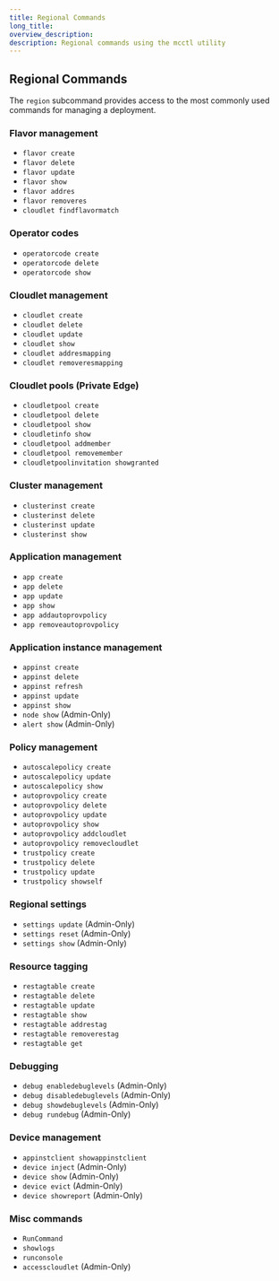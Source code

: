 ```yaml
---
title: Regional Commands
long_title:
overview_description:
description: Regional commands using the mcctl utility
---
```


## Regional Commands

The `region` subcommand provides access to the most commonly used commands for managing a deployment.

### Flavor management

- `flavor create`
- `flavor delete`
- `flavor update`
- `flavor show`
- `flavor addres`
- `flavor removeres`
- `cloudlet findflavormatch`

### Operator codes

- `operatorcode create`
- `operatorcode delete`
- `operatorcode show`

### Cloudlet management

- `cloudlet create`
- `cloudlet delete`
- `cloudlet update`
- `cloudlet show`
- `cloudlet addresmapping`
- `cloudlet removeresmapping`

### Cloudlet pools (Private Edge)

- `cloudletpool create`
- `cloudletpool delete`
- `cloudletpool show`
- `cloudletinfo show`
- `cloudletpool addmember`
- `cloudletpool removemember`
- `cloudletpoolinvitation showgranted`

### Cluster management

- `clusterinst create`
- `clusterinst delete`
- `clusterinst update`
- `clusterinst show`

### Application management

- `app create`
- `app delete`
- `app update`
- `app show`
- `app addautoprovpolicy`
- `app removeautoprovpolicy`

### Application instance management

- `appinst create`
- `appinst delete`
- `appinst refresh`
- `appinst update`
- `appinst show`
- `node show` (Admin-Only)
- `alert show` (Admin-Only)

### Policy management

- `autoscalepolicy create`
- `autoscalepolicy update`
- `autoscalepolicy show`
- `autoprovpolicy create`
- `autoprovpolicy delete`
- `autoprovpolicy update`
- `autoprovpolicy show`
- `autoprovpolicy addcloudlet`
- `autoprovpolicy removecloudlet`
- `trustpolicy create`
- `trustpolicy delete`
- `trustpolicy update`
- `trustpolicy showself`

### Regional settings

- `settings update` (Admin-Only)
- `settings reset` (Admin-Only)
- `settings show` (Admin-Only)

### Resource tagging

- `restagtable create`
- `restagtable delete`
- `restagtable update`
- `restagtable show`
- `restagtable addrestag`
- `restagtable removerestag`
- `restagtable get`

### Debugging

- `debug enabledebuglevels` (Admin-Only)
- `debug disabledebuglevels` (Admin-Only)
- `debug showdebuglevels` (Admin-Only)
- `debug rundebug` (Admin-Only)

### Device management

- `appinstclient showappinstclient`
- `device inject` (Admin-Only)
- `device show` (Admin-Only)
- `device evict` (Admin-Only)
- `device showreport` (Admin-Only)

### Misc commands

- `RunCommand`
- `showlogs`
- `runconsole`
- `accesscloudlet` (Admin-Only)

